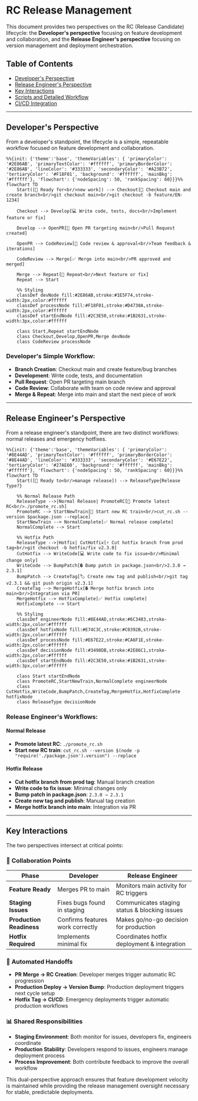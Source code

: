 # RC Release Management

This document provides two perspectives on the RC (Release Candidate) lifecycle: the **Developer's perspective** focusing on feature development and collaboration, and the **Release Engineer's perspective** focusing on version management and deployment orchestration.

## Table of Contents
- [Developer's Perspective](#developers-perspective)
- [Release Engineer's Perspective](#release-engineers-perspective)
- [Key Interactions](#key-interactions)
- [Scripts and Detailed Workflow](./docs/rc-release-scripts.md)
- [CI/CD Integration](./docs/ci-cd-integration.md)

---

## Developer's Perspective

From a developer's standpoint, the lifecycle is a simple, repeatable workflow focused on feature development and collaboration.

```mermaid
%%{init: {'theme':'base', 'themeVariables': { 'primaryColor': '#2E86AB', 'primaryTextColor': '#ffffff', 'primaryBorderColor': '#2E86AB', 'lineColor': '#333333', 'secondaryColor': '#A23B72', 'tertiaryColor': '#F18F01', 'background': '#ffffff', 'mainBkg': '#ffffff'}, 'flowchart': {'nodeSpacing': 50, 'rankSpacing': 60}}}%%
flowchart TD
    Start([🎯 Ready for<br/>new work]) --> Checkout[📍 Checkout main and create branch<br/>git checkout main<br/>git checkout -b feature/EN-1234]
    
    Checkout --> Develop[💻 Write code, tests, docs<br/>Implement feature or fix]
    
    Develop --> OpenPR[📝 Open PR targeting main<br/>Pull Request created]
    
    OpenPR --> CodeReview[👥 Code review & approval<br/>Team feedback & iterations]
    
    CodeReview --> Merge[✅ Merge into main<br/>PR approved and merged]
    
    Merge --> Repeat[🔄 Repeat<br/>Next feature or fix]
    Repeat --> Start
    
    %% Styling
    classDef devNode fill:#2E86AB,stroke:#1E5F74,stroke-width:2px,color:#ffffff
    classDef processNode fill:#F18F01,stroke:#D4730A,stroke-width:2px,color:#ffffff
    classDef startEndNode fill:#2C3E50,stroke:#1B2631,stroke-width:3px,color:#ffffff
    
    class Start,Repeat startEndNode
    class Checkout,Develop,OpenPR,Merge devNode
    class CodeReview processNode
```

### Developer's Simple Workflow:
- **Branch Creation**: Checkout main and create feature/bug branches
- **Development**: Write code, tests, and documentation
- **Pull Request**: Open PR targeting main branch
- **Code Review**: Collaborate with team on code review and approval
- **Merge & Repeat**: Merge into main and start the next piece of work

---

## Release Engineer's Perspective

From a release engineer's standpoint, there are two distinct workflows: normal releases and emergency hotfixes.

```mermaid
%%{init: {'theme':'base', 'themeVariables': { 'primaryColor': '#8E44AD', 'primaryTextColor': '#ffffff', 'primaryBorderColor': '#8E44AD', 'lineColor': '#333333', 'secondaryColor': '#E67E22', 'tertiaryColor': '#27AE60', 'background': '#ffffff', 'mainBkg': '#ffffff'}, 'flowchart': {'nodeSpacing': 50, 'rankSpacing': 60}}}%%
flowchart TD
    Start([🚀 Ready to<br/>manage release]) --> ReleaseType{Release Type?}
    
    %% Normal Release Path
    ReleaseType -->|Normal Release| PromoteRC[🎯 Promote latest RC<br/>./promote_rc.sh]
    PromoteRC --> StartNewTrain[🔧 Start new RC train<br/>cut_rc.sh --version $package.json --replace]
    StartNewTrain --> NormalComplete[✅ Normal release complete]
    NormalComplete --> Start
    
    %% Hotfix Path  
    ReleaseType -->|Hotfix| CutHotfix[⚡ Cut hotfix branch from prod tag<br/>git checkout -b hotfix/fix v2.3.0]
    CutHotfix --> WriteCode[💻 Write code to fix issue<br/>Minimal change only]
    WriteCode --> BumpPatch[� Bump patch in package.json<br/>2.3.0 → 2.3.1]
    BumpPatch --> CreateTag[🏷️ Create new tag and publish<br/>git tag v2.3.1 && git push origin v2.3.1]
    CreateTag --> MergeHotfix[� Merge hotfix branch into main<br/>Integration via PR]
    MergeHotfix --> HotfixComplete[✅ Hotfix complete]
    HotfixComplete --> Start
    
    %% Styling
    classDef engineerNode fill:#8E44AD,stroke:#6C3483,stroke-width:2px,color:#ffffff
    classDef hotfixNode fill:#E74C3C,stroke:#C0392B,stroke-width:2px,color:#ffffff
    classDef processNode fill:#E67E22,stroke:#CA6F1E,stroke-width:2px,color:#ffffff
    classDef decisionNode fill:#3498DB,stroke:#2E86C1,stroke-width:2px,color:#ffffff
    classDef startEndNode fill:#2C3E50,stroke:#1B2631,stroke-width:3px,color:#ffffff
    
    class Start startEndNode
    class PromoteRC,StartNewTrain,NormalComplete engineerNode
    class CutHotfix,WriteCode,BumpPatch,CreateTag,MergeHotfix,HotfixComplete hotfixNode
    class ReleaseType decisionNode
```

### Release Engineer's Workflows:

#### **Normal Release**
- **Promote latest RC**: `./promote_rc.sh`
- **Start new RC train**: `cut_rc.sh --version $(node -p "require('./package.json').version") --replace`

#### **Hotfix Release**
- **Cut hotfix branch from prod tag**: Manual branch creation
- **Write code to fix issue**: Minimal changes only
- **Bump patch in package.json**: `2.3.0 → 2.3.1`
- **Create new tag and publish**: Manual tag creation
- **Merge hotfix branch into main**: Integration via PR

---

## Key Interactions

The two perspectives intersect at critical points:

### 🤝 **Collaboration Points**

| **Phase** | **Developer** | **Release Engineer** |
|-----------|---------------|---------------------|
| **Feature Ready** | Merges PR to main | Monitors main activity for RC triggers |
| **Staging Issues** | Fixes bugs found in staging | Communicates staging status & blocking issues |
| **Production Readiness** | Confirms features work correctly | Makes go/no-go decision for production |
| **Hotfix Required** | Implements minimal fix | Coordinates hotfix deployment & integration |

### 🔄 **Automated Handoffs**

- **PR Merge → RC Creation**: Developer merges trigger automatic RC progression
- **Production Deploy → Version Bump**: Production deployment triggers next cycle setup
- **Hotfix Tag → CI/CD**: Emergency deployments trigger automatic production workflows

### 📊 **Shared Responsibilities**

- **Staging Environment**: Both monitor for issues, developers fix, engineers coordinate
- **Production Stability**: Developers respond to issues, engineers manage deployment process
- **Process Improvement**: Both contribute feedback to improve the overall workflow

This dual-perspective approach ensures that feature development velocity is maintained while providing the release management oversight necessary for stable, predictable deployments.